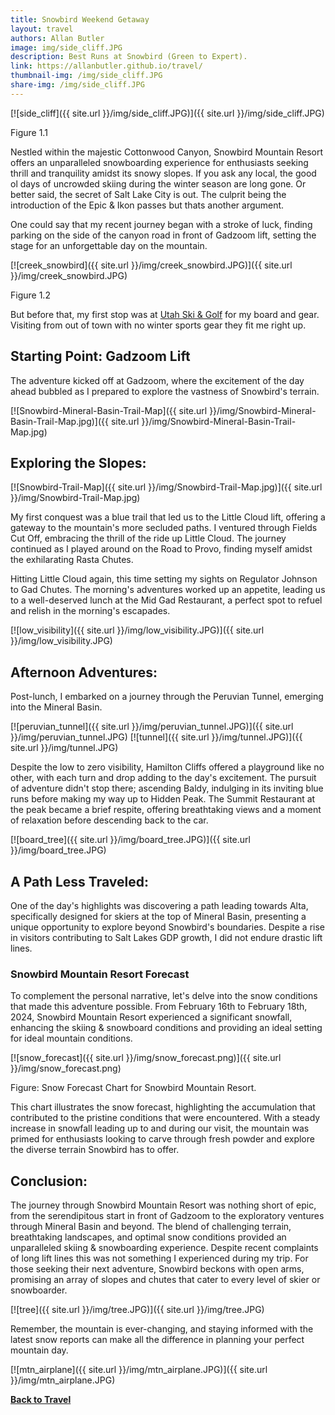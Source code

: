 ```yaml
---
title: Snowbird Weekend Getaway
layout: travel
authors: Allan Butler
image: img/side_cliff.JPG
description: Best Runs at Snowbird (Green to Expert).
link: https://allanbutler.github.io/travel/
thumbnail-img: /img/side_cliff.JPG
share-img: /img/side_cliff.JPG
---
```


[![side_cliff]({{ site.url }}/img/side_cliff.JPG)]({{ site.url }}/img/side_cliff.JPG)

Figure 1.1

Nestled within the majestic Cottonwood Canyon, Snowbird Mountain Resort offers an unparalleled snowboarding experience for enthusiasts seeking thrill and tranquility amidst its snowy slopes. If you ask any local, the good ol days of uncrowded skiing during the winter season are long gone. Or better said, the secret of Salt Lake City is out. The culprit being the introduction of the Epic & Ikon passes but thats another argument. 

One could say that my recent journey began with a stroke of luck, finding parking on the side of the canyon road in front of Gadzoom lift, setting the stage for an unforgettable day on the mountain. 

[![creek_snowbird]({{ site.url }}/img/creek_snowbird.JPG)]({{ site.url }}/img/creek_snowbird.JPG)

Figure 1.2

But before that, my first stop was at [Utah Ski & Golf](https://www.utahskigolf.com/) for my board and gear. Visiting from out of town with no winter sports gear they fit me right up.


## Starting Point: Gadzoom Lift
The adventure kicked off at Gadzoom, where the excitement of the day ahead bubbled as I prepared to explore the vastness of Snowbird's terrain.

[![Snowbird-Mineral-Basin-Trail-Map]({{ site.url }}/img/Snowbird-Mineral-Basin-Trail-Map.jpg)]({{ site.url }}/img/Snowbird-Mineral-Basin-Trail-Map.jpg)


## Exploring the Slopes:

[![Snowbird-Trail-Map]({{ site.url }}/img/Snowbird-Trail-Map.jpg)]({{ site.url }}/img/Snowbird-Trail-Map.jpg)

My first conquest was a blue trail that led us to the Little Cloud lift, offering a gateway to the mountain's more secluded paths. I ventured through Fields Cut Off, embracing the thrill of the ride up Little Cloud. The journey continued as I played around on the Road to Provo, finding myself amidst the exhilarating Rasta Chutes.

Hitting Little Cloud again, this time setting my sights on Regulator Johnson to Gad Chutes. The morning's adventures worked up an appetite, leading us to a well-deserved lunch at the Mid Gad Restaurant, a perfect spot to refuel and relish in the morning's escapades.

[![low_visibility]({{ site.url }}/img/low_visibility.JPG)]({{ site.url }}/img/low_visibility.JPG)


## Afternoon Adventures:

Post-lunch, I embarked on a journey through the Peruvian Tunnel, emerging into the Mineral Basin.

[![peruvian_tunnel]({{ site.url }}/img/peruvian_tunnel.JPG)]({{ site.url }}/img/peruvian_tunnel.JPG)  [![tunnel]({{ site.url }}/img/tunnel.JPG)]({{ site.url }}/img/tunnel.JPG)

Despite the low to zero visibility, Hamilton Cliffs offered a playground like no other, with each turn and drop adding to the day's excitement. The pursuit of adventure didn't stop there; ascending Baldy, indulging in its inviting blue runs before making my way up to Hidden Peak. The Summit Restaurant at the peak became a brief respite, offering breathtaking views and a moment of relaxation before descending back to the car.

[![board_tree]({{ site.url }}/img/board_tree.JPG)]({{ site.url }}/img/board_tree.JPG)

## A Path Less Traveled:
One of the day's highlights was discovering a path leading towards Alta, specifically designed for skiers at the top of Mineral Basin, presenting a unique opportunity to explore beyond Snowbird's boundaries. Despite a rise in visitors contributing to Salt Lakes GDP growth, I did not endure drastic lift lines. 

### Snowbird Mountain Resort Forecast
To complement the personal narrative, let's delve into the snow conditions that made this adventure possible. From February 16th to February 18th, 2024, Snowbird Mountain Resort experienced a significant snowfall, enhancing the skiing & snowboard conditions and providing an ideal setting for ideal mountain conditions. 

[![snow_forecast]({{ site.url }}/img/snow_forecast.png)]({{ site.url }}/img/snow_forecast.png)

Figure: Snow Forecast Chart for Snowbird Mountain Resort.

This chart illustrates the snow forecast, highlighting the accumulation that contributed to the pristine conditions that were encountered. With a steady increase in snowfall leading up to and during our visit, the mountain was primed for enthusiasts looking to carve through fresh powder and explore the diverse terrain Snowbird has to offer.

## Conclusion:

The journey through Snowbird Mountain Resort was nothing short of epic, from the serendipitous start in front of Gadzoom to the exploratory ventures through Mineral Basin and beyond. The blend of challenging terrain, breathtaking landscapes, and optimal snow conditions provided an unparalleled skiing & snowboarding experience. Despite recent complaints of long lift lines this was not something I experienced during my trip. For those seeking their next adventure, Snowbird beckons with open arms, promising an array of slopes and chutes that cater to every level of skier or snowboarder. 

[![tree]({{ site.url }}/img/tree.JPG)]({{ site.url }}/img/tree.JPG)

Remember, the mountain is ever-changing, and staying informed with the latest snow reports can make all the difference in planning your perfect mountain day.

[![mtn_airplane]({{ site.url }}/img/mtn_airplane.JPG)]({{ site.url }}/img/mtn_airplane.JPG)

[**Back to Travel**]({{page.link}})
